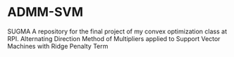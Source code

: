 # ADMM-SVM
SUGMA
A repository for the final project of my convex optimization class at RPI. Alternating Direction Method of Multipliers applied to Support Vector Machines with Ridge Penalty Term
